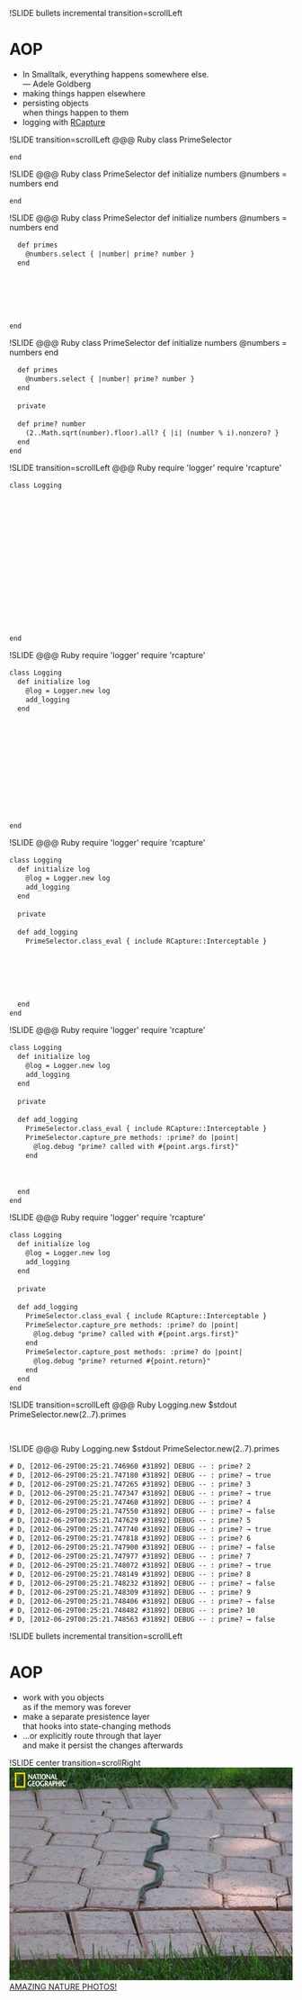 !SLIDE bullets incremental transition=scrollLeft
# AOP
* <div class='quote'>In Smalltalk, everything happens somewhere else.<br />— Adele Goldberg</div>
* making things happen elsewhere
* persisting objects<br />when things happen to them
* logging with [RCapture](https://code.google.com/p/rcapture/)

!SLIDE transition=scrollLeft
    @@@ Ruby
    class PrimeSelector













    end

!SLIDE
    @@@ Ruby
    class PrimeSelector
      def initialize numbers
        @numbers = numbers
      end










    end

!SLIDE
    @@@ Ruby
    class PrimeSelector
      def initialize numbers
        @numbers = numbers
      end

      def primes
        @numbers.select { |number| prime? number }
      end






    end

!SLIDE
    @@@ Ruby
    class PrimeSelector
      def initialize numbers
        @numbers = numbers
      end

      def primes
        @numbers.select { |number| prime? number }
      end

      private

      def prime? number
        (2..Math.sqrt(number).floor).all? { |i| (number % i).nonzero? }
      end
    end

!SLIDE transition=scrollLeft
    @@@ Ruby
    require 'logger'
    require 'rcapture'

    class Logging
















    end

!SLIDE
    @@@ Ruby
    require 'logger'
    require 'rcapture'

    class Logging
      def initialize log
        @log = Logger.new log
        add_logging
      end












    end

!SLIDE
    @@@ Ruby
    require 'logger'
    require 'rcapture'

    class Logging
      def initialize log
        @log = Logger.new log
        add_logging
      end

      private

      def add_logging
        PrimeSelector.class_eval { include RCapture::Interceptable }






      end
    end

!SLIDE
    @@@ Ruby
    require 'logger'
    require 'rcapture'

    class Logging
      def initialize log
        @log = Logger.new log
        add_logging
      end

      private

      def add_logging
        PrimeSelector.class_eval { include RCapture::Interceptable }
        PrimeSelector.capture_pre methods: :prime? do |point|
          @log.debug "prime? called with #{point.args.first}"
        end



      end
    end

!SLIDE
    @@@ Ruby
    require 'logger'
    require 'rcapture'

    class Logging
      def initialize log
        @log = Logger.new log
        add_logging
      end

      private

      def add_logging
        PrimeSelector.class_eval { include RCapture::Interceptable }
        PrimeSelector.capture_pre methods: :prime? do |point|
          @log.debug "prime? called with #{point.args.first}"
        end
        PrimeSelector.capture_post methods: :prime? do |point|
          @log.debug "prime? returned #{point.return}"
        end
      end
    end

!SLIDE transition=scrollLeft
    @@@ Ruby
    Logging.new $stdout
    PrimeSelector.new(2..7).primes


















     

!SLIDE
    @@@ Ruby
    Logging.new $stdout
    PrimeSelector.new(2..7).primes

    # D, [2012-06-29T00:25:21.746960 #31892] DEBUG -- : prime? 2
    # D, [2012-06-29T00:25:21.747180 #31892] DEBUG -- : prime? → true
    # D, [2012-06-29T00:25:21.747265 #31892] DEBUG -- : prime? 3
    # D, [2012-06-29T00:25:21.747347 #31892] DEBUG -- : prime? → true
    # D, [2012-06-29T00:25:21.747460 #31892] DEBUG -- : prime? 4
    # D, [2012-06-29T00:25:21.747550 #31892] DEBUG -- : prime? → false
    # D, [2012-06-29T00:25:21.747629 #31892] DEBUG -- : prime? 5
    # D, [2012-06-29T00:25:21.747740 #31892] DEBUG -- : prime? → true
    # D, [2012-06-29T00:25:21.747818 #31892] DEBUG -- : prime? 6
    # D, [2012-06-29T00:25:21.747900 #31892] DEBUG -- : prime? → false
    # D, [2012-06-29T00:25:21.747977 #31892] DEBUG -- : prime? 7
    # D, [2012-06-29T00:25:21.748072 #31892] DEBUG -- : prime? → true
    # D, [2012-06-29T00:25:21.748149 #31892] DEBUG -- : prime? 8
    # D, [2012-06-29T00:25:21.748232 #31892] DEBUG -- : prime? → false
    # D, [2012-06-29T00:25:21.748309 #31892] DEBUG -- : prime? 9
    # D, [2012-06-29T00:25:21.748406 #31892] DEBUG -- : prime? → false
    # D, [2012-06-29T00:25:21.748482 #31892] DEBUG -- : prime? 10
    # D, [2012-06-29T00:25:21.748563 #31892] DEBUG -- : prime? → false

!SLIDE bullets incremental transition=scrollLeft
# AOP
* work with you objects<br />as if the memory was forever
* make a separate presistence layer<br />that hooks into state-changing methods
* …or explicitly route through that layer<br />and make it persist the changes afterwards

!SLIDE center transition=scrollRight
![snake](snake.jpg)
[AMAZING NATURE PHOTOS!](http://sassystreak.com/2011/09/28/amazing-nature-photos/)
